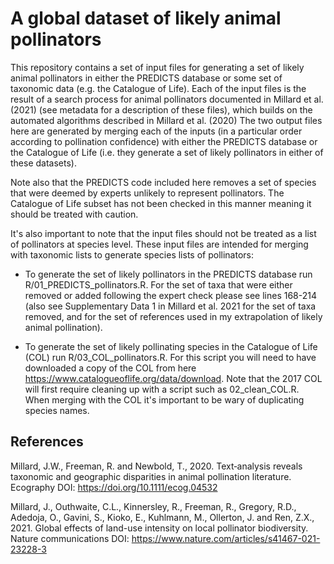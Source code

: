 # A global dataset of likely animal pollinators

This repository contains a set of input files for generating a set of likely animal pollinators in either the PREDICTS database or some set of taxonomic data (e.g. the Catalogue of Life). Each of the input files is the result of a search process for animal pollinators documented in Millard et al. (2021) (see metadata for a description of these files), which builds on the automated algorithms described in Millard et al. (2020) The two output files here are generated by merging each of the inputs (in a particular order according to pollination confidence) with either the PREDICTS database or the Catalogue of Life (i.e. they generate a set of likely pollinators in either of these datasets). 

Note also that the PREDICTS code included here removes a set of species that were deemed by experts unlikely to represent pollinators. The Catalogue of Life subset has not been checked in this manner meaning it should be treated with caution.

It's also important to note that the input files should not be treated as a list of pollinators at species level. These input files are intended for merging with taxonomic lists to generate species lists of pollinators:

- To generate the set of likely pollinators in the PREDICTS database run R/01_PREDICTS_pollinators.R. For the set of taxa that were either removed or added following the expert check please see lines 168-214 (also see Supplementary Data 1 in Millard et al. 2021 for the set of taxa removed, and for the set of references used in my extrapolation of likely animal pollination).

- To generate the set of likely pollinating species in the Catalogue of Life (COL) run R/03_COL_pollinators.R. For this script you will need to have downloaded a copy of the COL from here https://www.catalogueoflife.org/data/download. Note that the 2017 COL will first require cleaning up with a script such as 02_clean_COL.R. When merging with the COL it's important to be wary of duplicating species names. 

## References

Millard, J.W., Freeman, R. and Newbold, T., 2020. Text‐analysis reveals taxonomic and geographic disparities in animal pollination literature. Ecography DOI: https://doi.org/10.1111/ecog.04532

Millard, J., Outhwaite, C.L., Kinnersley, R., Freeman, R., Gregory, R.D., Adedoja, O., Gavini, S., Kioko, E., Kuhlmann, M., Ollerton, J. and Ren, Z.X., 2021. Global effects of land-use intensity on local pollinator biodiversity. Nature communications DOI: https://www.nature.com/articles/s41467-021-23228-3